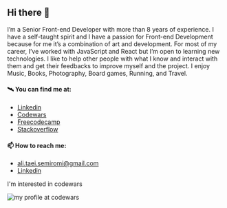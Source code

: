 ## Hi there 👋 

I’m a Senior Front-end Developer with more than 8 years of experience. I have a self-taught spirit and I have a passion for Front-end Development because for me it’s a combination of art and development. For most of my career, I’ve worked with JavaScript and React but I’m open to learning new technologies. I like to help other people with what I know and interact with them and get their feedbacks to improve myself and the project. I enjoy Music, Books, Photography, Board games, Running, and Travel.

#### 🛰️ You can find me at:

- [Linkedin](https://www.linkedin.com/in/alitaee/)
- [Codewars](https://www.codewars.com/users/AliTaee/)
- [Freecodecamp](https://www.freecodecamp.org/alitaee)
- [Stackoverflow](https://stackoverflow.com/users/9218227/ali-taee) 

#### 📫 How to reach me:
- ali.taei.semiromi@gmail.com
- [Linkedin](https://www.linkedin.com/in/alitaee/)

I'm interested in codewars

![my profile at codewars](https://www.codewars.com/users/AliTaee/badges/large)
